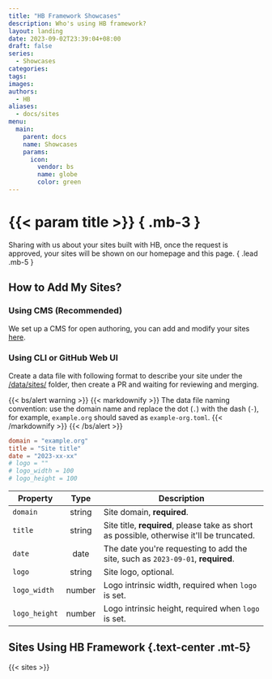 ```yaml
---
title: "HB Framework Showcases"
description: Who's using HB framework?
layout: landing
date: 2023-09-02T23:39:04+08:00
draft: false
series:
  - Showcases
categories:
tags:
images:
authors:
  - HB
aliases:
  - docs/sites
menu:
  main:
    parent: docs
    name: Showcases
    params:
      icon:
        vendor: bs
        name: globe
        color: green
---
```


# {{< param title >}} { .mb-3 }

Sharing with us about your sites built with HB, once the request is approved, your sites will be shown on our homepage and this page.
{ .lead .mb-5 }

## How to Add My Sites?

### Using CMS (Recommended)

We set up a CMS for open authoring, you can add and modify your sites [here](https://hbstack.dev/admin/#/collections/sites).

### Using CLI or GitHub Web UI

Create a data file with following format to describe your site under the [/data/sites/](https://github.com/hbstack/site/blob/main/data/sites/) folder, then create a PR and waiting for reviewing and merging.

{{< bs/alert warning >}}
{{< markdownify >}}
The data file naming convention: use the domain name and replace the dot (`.`) with the dash (`-`), for example, `example.org` should saved as `example-org.toml`.
{{< /markdownify >}}
{{< /bs/alert >}}

```toml
domain = "example.org"
title = "Site title"
date = "2023-xx-xx"
# logo = ""
# logo_width = 100
# logo_height = 100
```

| Property | Type | Description |
| -------- | :--: | ----------- |
| `domain` | string | Site domain, **required**. |
| `title` | string | Site title, **required**, please take as short as possible, otherwise it'll be truncated. |
| `date` | date | The date you're requesting to add the site, such as `2023-09-01`, **required**. |
| `logo` | string | Site logo, optional. |
| `logo_width` | number | Logo intrinsic width, required when `logo` is set. |
| `logo_height` | number | Logo intrinsic height, required when `logo` is set. |

## Sites Using HB Framework {.text-center .mt-5}

{{< sites >}}
